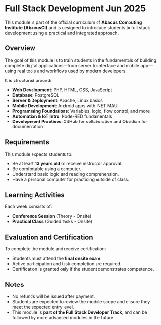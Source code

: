 # Full Stack Development Jun 2025

This module is part of the official curriculum of **Abacus Computing Institute (AbacusCI)** and is designed to introduce students to full stack development using a practical and integrated approach.

## Overview

The goal of this module is to train students in the fundamentals of building complete digital applications—from server to interface and mobile app—using real tools and workflows used by modern developers.

It is structured around:

- **Web Development**: PHP, HTML, CSS, JavaScript
- **Database**: PostgreSQL
- **Server & Deployment**: Apache, Linux basics
- **Mobile Development**: Android apps with .NET MAUI
- **Programming Foundations**: Variables, logic, flow control, and more
- **Automation & IoT Intro**: Node-RED fundamentals
- **Development Practices**: GitHub for collaboration and Obsidian for documentation

## Requirements

This module expects students to:

- Be at least **13 years old** or receive instructor approval.
- Be comfortable using a computer.
- Understand basic logic and reading comprehension.
- Have a personal computer for practicing outside of class.

## Learning Activities

Each week consists of:

- **Conference Session** (Theory - Onsite)
- **Practical Class** (Guided tasks - Onsite)

## Evaluation and Certification

To complete the module and receive certification:

- Students must attend the **final onsite exam**.
- Active participation and task completion are required.
- Certification is granted only if the student demonstrates competence.

## Notes

- No refunds will be issued after payment.
- Students are expected to review the module scope and ensure they meet the expected entry level.
- This module is **part of the Full Stack Developer Track**, and can be followed by more advanced modules in the future.
